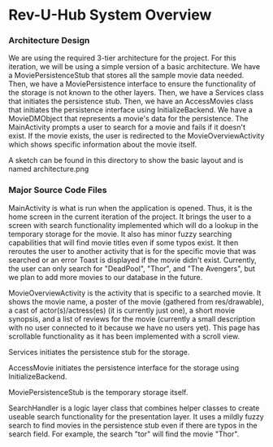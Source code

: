 # Rev-U-Hub System Overview
### Architecture Design
We are using the required 3-tier architecture for the project. 
For this iteration, we will be using a simple version of a basic
architecture. We have a MoviePersistenceStub that stores all the sample movie data needed. Then, we
have a MoviePersistence interface to ensure the functionality of the storage is not known to the
other layers. Then, we have a Services class that initiates the persistence stub. Then, we have an
AccessMovies class that initiates the persistence interface using InitializeBackend. We have a 
MovieDMObject that represents a movie's data for the persistence. The MainActivity prompts a user 
to search for a movie and fails if it doesn't exist. If the movie exists, the user is redirected to 
the MovieOverviewActivity which shows specific information about the movie itself.

A sketch can be found in this directory to show the basic layout and is named architecture.png

### Major Source Code Files
MainActivity is what is run when the application is opened. Thus, it is the home screen in the
current iteration of the project. It brings the user to a screen with search functionality implemented
which will do a lookup in the temporary storage for the movie. It also 
has minor fuzzy searching capabilities that will find movie titles even if some typos exist. It
then reroutes the user to another activity that is for the specific movie that was searched or an error
Toast is displayed if the movie didn't exist. Currently, the user can only search for "DeadPool", "Thor", and
"The Avengers", but we plan to add more movies to our database in the future.

MovieOverviewActivity is the activity that is specific to a searched movie. It shows the movie name,
a poster of the movie (gathered from res/drawable), a cast of actor(s)/actress(es) (it is currently just one),
a short movie synopsis, and a list of reviews for the movie (currently a small description with no
user connected to it because we have no users yet). This page has scrollable functionality as it has been 
implemented with a scroll view.

Services initiates the persistence stub for the storage.

AccessMovie initiates the persistence interface for the storage using InitializeBackend.

MoviePersistenceStub is the temporary storage itself.

SearchHandler is a logic layer class that combines helper classes to create useable search functionality 
for the presentation layer. It uses a mildly fuzzy search to find movies in the persistence stub even if
there are typos in the search field. For example, the search "tor" will find the movie "Thor".

